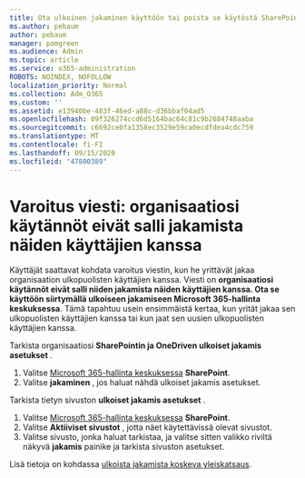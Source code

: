 ```yaml
---
title: Ota ulkoinen jakaminen käyttöön tai poista se käytöstä SharePointissa
ms.author: pebaum
author: pebaum
manager: pamgreen
ms.audience: Admin
ms.topic: article
ms.service: o365-administration
ROBOTS: NOINDEX, NOFOLLOW
localization_priority: Normal
ms.collection: Adm_O365
ms.custom: ''
ms.assetid: e13940be-483f-46ed-a88c-d36bbaf04ad5
ms.openlocfilehash: 09f326274ccd6d5164bac64c81c9b2684748aaba
ms.sourcegitcommit: c6692ce0fa1358ec3529e59ca0ecdfdea4cdc759
ms.translationtype: MT
ms.contentlocale: fi-FI
ms.lasthandoff: 09/15/2020
ms.locfileid: "47800389"
---
```

# <a name="warning-message-your-organizations-policies-dont-allow-you-to-share-with-these-users"></a>Varoitus viesti: organisaatiosi käytännöt eivät salli jakamista näiden käyttäjien kanssa

Käyttäjät saattavat kohdata varoitus viestin, kun he yrittävät jakaa organisaation ulkopuolisten käyttäjien kanssa. Viesti on **organisaatiosi käytännöt eivät salli niiden jakamista näiden käyttäjien kanssa. Ota se käyttöön siirtymällä ulkoiseen jakamiseen Microsoft 365-hallinta keskuksessa**. Tämä tapahtuu usein ensimmäistä kertaa, kun yrität jakaa sen ulkopuolisten käyttäjien kanssa tai kun jaat sen uusien ulkopuolisten käyttäjien kanssa.

Tarkista organisaatiosi **SharePointin ja OneDriven ulkoiset jakamis asetukset** .

1. Valitse [Microsoft 365-hallinta keskuksessa](https://admin.microsoft.com/AdminPortal/Home#/homepage">https://admin.microsoft.com/) **SharePoint**.
3. Valitse **jakaminen** , jos haluat nähdä ulkoiset jakamis asetukset.

Tarkista tietyn sivuston **ulkoiset jakamis asetukset** .

1. Valitse [Microsoft 365-hallinta keskuksessa](https://admin.microsoft.com/AdminPortal/Home#/homepage">https://admin.microsoft.com/) **SharePoint**.
2. Valitse **Aktiiviset sivustot** , jotta näet käytettävissä olevat sivustot.
3. Valitse sivusto, jonka haluat tarkistaa, ja valitse sitten valikko riviltä näkyvä **jakamis** painike ja tarkista sivuston asetukset.

Lisä tietoja on kohdassa [ulkoista jakamista koskeva yleiskatsaus](https://docs.microsoft.com/sharepoint/external-sharing-overview).